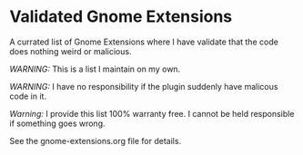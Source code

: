 # Validated Gnome Extensions

A currated list of Gnome Extensions where I have validate that the code does nothing weird or malicious.

*WARNING:* This is a list I maintain on my own.

*WARNING:* I have no responsibility if the plugin suddenly have malicous code in it.

*Warning:* I provide this list 100% warranty free. I cannot be held responsible if something goes wrong.

See the gnome-extensions.org file for details.
